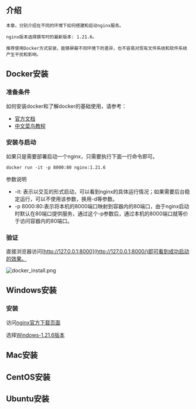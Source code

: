 
## 介绍

    本章，分别介绍在不同的环境下如何搭建和启动nginx服务。

    nginx版本选择撰写时的最新版本: 1.21.6。

    推荐使用Docker方式安装，能够屏蔽不同环境下的差异，也不容易对现有文件系统和软件系统产生干扰和影响。
    

## Docker安装

### 准备条件

如何安装docker和了解docker的基础使用，请参考：
- [官方文档](https://docs.docker.com/desktop/)
- [中文菜鸟教程](https://www.runoob.com/docker/docker-tutorial.html)

### 安装与启动
如果只是需要部署启动一个nginx，只需要执行下面一行命令即可。
```
docker run -it -p 8000:80 nginx:1.21.6
```

参数说明
- -it: 表示以交互的形式启动，可以看到nginx的具体运行情况；如果需要后台稳定运行，可以不使用该参数，换用-d等参数。
- -p 8000:80:表示将本机的8000端口映射到容器内的80端口，由于nginx启动时默认在80端口提供服务，通过这个-p参数后，通过本机的8000端口就等价于访问容器内的80端口。

### 验证

直接浏览器访问[http://127.0.0.1:8000](http://127.0.0.1:8000/)即可看到成功启动的效果。

![docker_install.png]()



## Windows安装

### 安装

访问[nginx官方下载页面](https://nginx.org/en/download.html)

选择[Windows-1.21.6版本](https://nginx.org/download/nginx-1.21.6.zip)

## Mac安装

## CentOS安装

## Ubuntu安装